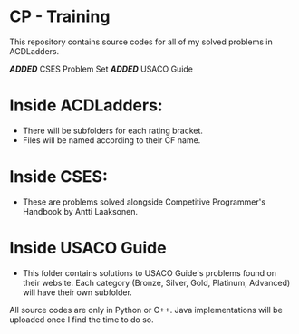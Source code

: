 # CP - Training
This repository contains source codes for all of my solved problems in ACDLadders.

***ADDED*** CSES Problem Set
***ADDED*** USACO Guide

# Inside ACDLadders:
- There will be subfolders for each rating bracket.
- Files will be named according to their CF name.

# Inside CSES:
- These are problems solved alongside Competitive Programmer's Handbook by Antti Laaksonen.

# Inside USACO Guide
- This folder contains solutions to USACO Guide's problems found on their website. Each category (Bronze, Silver, Gold, Platinum, Advanced) will have their own subfolder.

All source codes are only in Python or C++. Java implementations will be uploaded once I find the time to do so.
